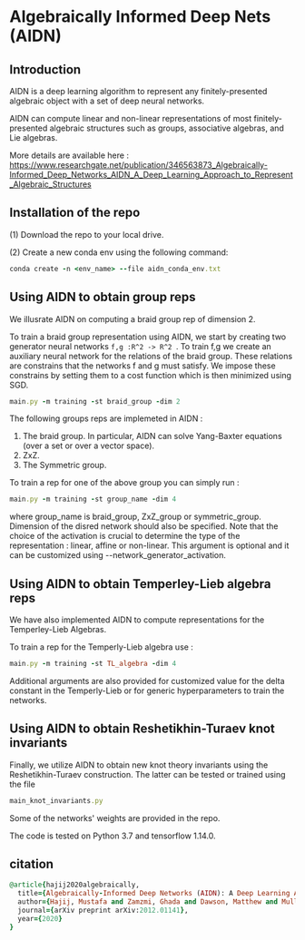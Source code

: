 # Algebraically Informed Deep Nets (AIDN)

## Introduction
AIDN is a deep learning algorithm to represent any finitely-presented algebraic object with a set of deep neural networks.

AIDN can compute linear and non-linear representations of most finitely-presented algebraic structures such as groups, associative algebras, and Lie algebras.

More details are available here : https://www.researchgate.net/publication/346563873_Algebraically-Informed_Deep_Networks_AIDN_A_Deep_Learning_Approach_to_Represent_Algebraic_Structures

## Installation of the repo

(1) Download the repo to your local drive. 

(2) Create a new conda env using the following command:

```ruby
conda create -n <env_name> --file aidn_conda_env.txt
```

## Using AIDN to obtain group reps
We illusrate AIDN on computing a braid group rep of dimension 2.

To train a braid group representation using AIDN, we start by creating two generator neural networks ```f,g :R^2 -> R^2 ```. To train f,g we create an auxiliary neural network for the relations of the braid group. These relations are constrains that the networks f and g must satisfy. We impose these constrains by setting them to a cost function which is then minimized using SGD.

```ruby
main.py -m training -st braid_group -dim 2
```


The following groups reps are implemeted in AIDN :

1) The braid group. In particular, AIDN can solve Yang-Baxter equations (over a set or over a vector space).
2) ZxZ.
3) The Symmetric group.

To train a rep for one of the above group you can simply run :

```ruby
main.py -m training -st group_name -dim 4
```
where group_name is braid_group, ZxZ_group or symmetric_group. Dimension of the disred network should also be specified. Note that the choice of the activation is crucial to determine the type of the representation : linear, affine or non-linear. This argument is optional and it can be customized using --network_generator_activation.

## Using AIDN to obtain Temperley-Lieb algebra reps

We have also implemented AIDN to compute representations for the Temperley-Lieb Algebras.

To train a rep for the Temperly-Lieb algebra use :

```ruby
main.py -m training -st TL_algebra -dim 4
```

Additional arguments are also provided for customized value for the delta constant in the Temperly-Lieb or for generic hyperparameters to train the networks.

## Using AIDN to obtain Reshetikhin-Turaev knot invariants


Finally, we utilize AIDN to obtain new knot theory invariants using the Reshetikhin-Turaev construction. The latter can be tested or trained using the file

```ruby
main_knot_invariants.py
```
Some of the networks' weights are provided in the repo.

The code is tested on Python 3.7 and tensorflow 1.14.0.

## citation
```ruby
@article{hajij2020algebraically,
  title={Algebraically-Informed Deep Networks (AIDN): A Deep Learning Approach to Represent Algebraic Structures},
  author={Hajij, Mustafa and Zamzmi, Ghada and Dawson, Matthew and Muller, Greg},
  journal={arXiv preprint arXiv:2012.01141},
  year={2020}
}
```
